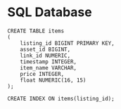 # SQL Database

    CREATE TABLE items
    (
        listing_id BIGINT PRIMARY KEY,
        asset_id BIGINT,
        link_id NUMERIC,
        timestamp INTEGER,
        item_name VARCHAR,
        price INTEGER,
        float NUMERIC(16, 15)
    );

    CREATE INDEX ON items(listing_id);